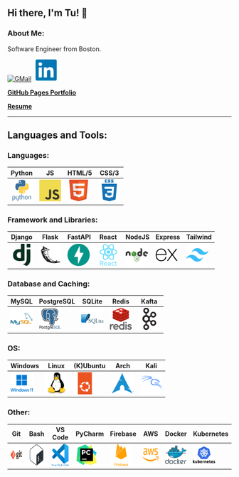 
## Hi there, I'm Tu! 👋

### About Me:

Software Engineer from Boston.

<p>
    <a href="mailto:tu.t.nguyen93@gmail.com"><img src="https://github.com/gilbarbara/logos/blob/main/logos/google-gmail.svg" title="GMail" alt="GMail" width="50" height="50"/></a>&nbsp;
    <a href="https://www.linkedin.com/in/tu-nguyen"><img src="https://github.com/devicons/devicon/blob/master/icons/linkedin/linkedin-original.svg" title="LinkedIn" alt="LinkedIn" width="50" height="50"/></a>&nbsp;
</p>

**[GitHub Pages Portfolio](https://tu-nguyen.github.io/)**

**[Resume](https://tu-nguyen.github.io/Tu%20Nguyen%20Resume.pdf)**

---

## Languages and Tools:
<div>

### Languages:

| Python | JS | HTML/5 | CSS/3 |
|------------|------------|------------|------------|
| <img src="https://github.com/devicons/devicon/blob/master/icons/python/python-original-wordmark.svg" title="Python" alt="Python" width="50" height="50"/> | <img src="https://github.com/devicons/devicon/blob/master/icons/javascript/javascript-original.svg" title="JavaScript" alt="JavaScript" width="50" height="50"/> | <img src="https://github.com/devicons/devicon/blob/master/icons/html5/html5-original.svg" title="HTML5" alt="HTML" width="50" height="50"/> | <img src="https://github.com/devicons/devicon/blob/master/icons/css3/css3-plain-wordmark.svg"  title="CSS3" alt="CSS" width="50" height="50"/> |

### Framework and Libraries:

| Django | Flask | FastAPI | React | NodeJS | Express | Tailwind |
|------------|------------|------------|------------|------------|------------|------------|
| <img src="https://github.com/devicons/devicon/blob/master/icons/django/django-plain.svg" title="Django" alt="Django" width="50" height="50"/> | <img src="https://github.com/devicons/devicon/blob/master/icons/flask/flask-original.svg" title="Flask" alt="Flask" width="50" height="50"/> | <img src="https://github.com/devicons/devicon/blob/master/icons/fastapi/fastapi-original.svg" title="FastAPI" alt="FastAPI" width="50" height="50"/> | <img src="https://github.com/devicons/devicon/blob/master/icons/react/react-original-wordmark.svg" title="React" alt="React" width="50" height="50"/> | <img src="https://github.com/devicons/devicon/blob/master/icons/nodejs/nodejs-original-wordmark.svg" title="NodeJS" alt="NodeJS" width="50" height="50"/> | <img src="https://github.com/devicons/devicon/blob/master/icons/express/express-original.svg" title="Express" alt="Express" width="50" height="50"/> | <img src="https://github.com/devicons/devicon/blob/master/icons/tailwindcss/tailwindcss-original.svg" title="Tailwind" alt="Tailwind" width="50" height="50"/> |

### Database and Caching:

| MySQL | PostgreSQL | SQLite | Redis | Kafta |
|------------|------------|------------|------------|------------|
| <img src="https://github.com/devicons/devicon/blob/master/icons/mysql/mysql-original-wordmark.svg" title="MySQL"  alt="MySQL" width="50" height="50"/> | <img src="https://github.com/devicons/devicon/blob/master/icons/postgresql/postgresql-original-wordmark.svg" title="PostgreSQL"  alt="PostgreSQL" width="50" height="50"/> | <img src="https://github.com/devicons/devicon/blob/master/icons/sqlite/sqlite-original-wordmark.svg" title="SQLite" alt="SQLite" width="50" height="50"/> | <img src="https://github.com/devicons/devicon/blob/master/icons/redis/redis-original-wordmark.svg" title="Redis"  alt="Redis" width="50" height="50"/>| <img src="https://github.com/devicons/devicon/blob/master/icons/apachekafka/apachekafka-original.svg" title="Kafta"  alt="Kafta" width="50" height="50"/> |

### OS:

| Windows | Linux | (K)Ubuntu | Arch | Kali |
|------------|------------|------------|------------|------------|
| <img src="https://github.com/devicons/devicon/blob/master/icons/windows11/windows11-original-wordmark.svg" title="Windows" alt="Windows" width="50" height="50"/> | <img src="https://github.com/devicons/devicon/blob/master/icons/linux/linux-original.svg" title="Linux" alt="Linux" width="50" height="50"/> | <img src="https://github.com/devicons/devicon/blob/master/icons/ubuntu/ubuntu-original.svg" title="Ubuntu" alt="Ubuntu" width="50" height="50"/> | <img src="https://github.com/devicons/devicon/blob/master/icons/archlinux/archlinux-original.svg" title="ArchLinux" alt="ArchLinux" width="50" height="50"/> | <img src="https://github.com/canaleal/devicon/blob/new-icon-kali-linux/icons/kalilinux/kalilinux-original-wordmark.svg" title="KaliLinux" alt="KaliLinux" width="50" height="50"/> |

### Other:

| Git | Bash | VS Code | PyCharm | Firebase | AWS | Docker | Kubernetes |
|------------|------------|------------|------------|------------|------------|------------|------------|
| <img src="https://github.com/devicons/devicon/blob/master/icons/git/git-original-wordmark.svg" title="Git" alt="Git" width="50" height="50"/> | <img src="https://github.com/devicons/devicon/blob/master/icons/bash/bash-original.svg" title="Bash" alt="Bash" width="50" height="50"/> | <img src="https://github.com/devicons/devicon/blob/master/icons/vscode/vscode-original-wordmark.svg" title="VSCode" alt="VSCode" width="50" height="50"/> | <img src="https://github.com/devicons/devicon/blob/master/icons/pycharm/pycharm-original.svg" title="PyCharm" alt="PyCharm" width="50" height="50"/> | <img src="https://github.com/devicons/devicon/blob/master/icons/firebase/firebase-plain-wordmark.svg" title="Firebase" alt="Firebase" width="50" height="50"/> | <img src="https://github.com/devicons/devicon/blob/master/icons/amazonwebservices/amazonwebservices-plain-wordmark.svg" title="AWS" alt="AWS" width="50" height="50"/> | <img src="https://github.com/devicons/devicon/blob/master/icons/docker/docker-original-wordmark.svg" title="Docker" alt="Docker" width="50" height="50"/> | <img src="https://github.com/devicons/devicon/blob/master/icons/kubernetes/kubernetes-original-wordmark.svg" title="Kubernetes" alt="Kubernetes" width="50" height="50"/> |

</div>
